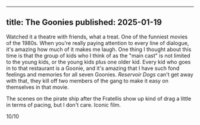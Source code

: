 ----
title: The Goonies
published: 2025-01-19
----

Watched it a theatre with friends, what a treat. One of the funniest movies of the 1980s. When you're really paying attention to every line of dialogue, it's amazing how much of it makes me laugh. One thing I thought about this time is that the group of kids who I think of as the "main cast" is not limited to the young kids, or the young kids plus one older kid. Every kid who goes in to that restaurant is a Goonie, and it's amazing that I have such fond feelings and memories for all seven Goonies. _Reservoir Dogs_ can't get away with that, they kill off two members of the gang to make it easy on themselves in that movie.

The scenes on the pirate ship after the Fratellis show up kind of drag a little in terms of pacing, but I don't care. Iconic film.

10/10

